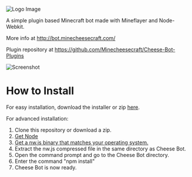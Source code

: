 ![Logo Image](http://bot.minecheesecraft.com/uploads/2/1/2/2/21222592/1657797.png)

A simple plugin based Minecraft bot made with Mineflayer and Node-Webkit.

More info at http://bot.minecheesecraft.com/

Plugin repository at https://github.com/Minecheesecraft/Cheese-Bot-Plugins

![Screenshot](http://bot.minecheesecraft.com/uploads/2/1/2/2/21222592/553818151.png)

# How to Install

For easy installation, download the installer or zip [here](http://bot.minecheesecraft.com/download.html).

For advanced installation:
1. Clone this repository or download a zip.
2. [Get Node](https://nodejs.org/en/)
3. [Get a nw.js binary that matches your operating system.](http://nwjs.io/)
4. Extract the nw.js compressed file in the same directory as Cheese Bot.
5. Open the command prompt and go to the Cheese Bot directory.
6. Enter the command "npm install"
7. Cheese Bot is now ready.
